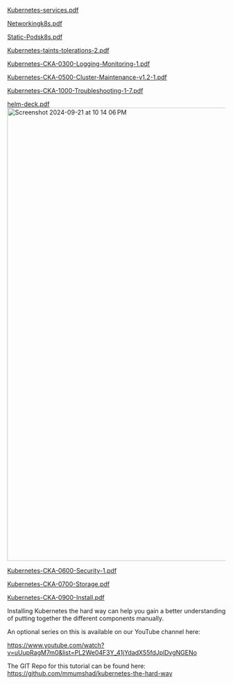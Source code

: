 [Kubernetes-services.pdf](https://github.com/user-attachments/files/17068244/Kubernetes-services.pdf)

[Networkingk8s.pdf](https://github.com/user-attachments/files/17068245/Networkingk8s.pdf)

[Static-Podsk8s.pdf](https://github.com/user-attachments/files/17068246/Static-Podsk8s.pdf)

[Kubernetes-taints-tolerations-2.pdf](https://github.com/user-attachments/files/17068248/Kubernetes-taints-tolerations-2.pdf)

[Kubernetes-CKA-0300-Logging-Monitoring-1.pdf](https://github.com/user-attachments/files/17068251/Kubernetes-CKA-0300-Logging-Monitoring-1.pdf)


[Kubernetes-CKA-0500-Cluster-Maintenance-v1.2-1.pdf](https://github.com/user-attachments/files/17088071/Kubernetes-CKA-0500-Cluster-Maintenance-v1.2-1.pdf)

[Kubernetes-CKA-1000-Troubleshooting-1-7.pdf](https://github.com/user-attachments/files/17088072/Kubernetes-CKA-1000-Troubleshooting-1-7.pdf)

[helm-deck.pdf](https://github.com/user-attachments/files/17068263/helm-deck.pdf)
<img width="1045" alt="Screenshot 2024-09-21 at 10 14 06 PM" src="https://github.com/user-attachments/assets/e6ca49aa-cf2f-4428-90ee-8d8357c05f5e">

[Kubernetes-CKA-0600-Security-1.pdf](https://github.com/user-attachments/files/17088076/Kubernetes-CKA-0600-Security-1.pdf)

[Kubernetes-CKA-0700-Storage.pdf](https://github.com/user-attachments/files/17088077/Kubernetes-CKA-0700-Storage.pdf)

[Kubernetes-CKA-0900-Install.pdf](https://github.com/user-attachments/files/17088078/Kubernetes-CKA-0900-Install.pdf)

Installing Kubernetes the hard way can help you gain a better understanding of putting together the different components manually.

An optional series on this is available on our YouTube channel here:

https://www.youtube.com/watch?v=uUupRagM7m0&list=PL2We04F3Y_41jYdadX55fdJplDvgNGENo

The GIT Repo for this tutorial can be found here: https://github.com/mmumshad/kubernetes-the-hard-way
